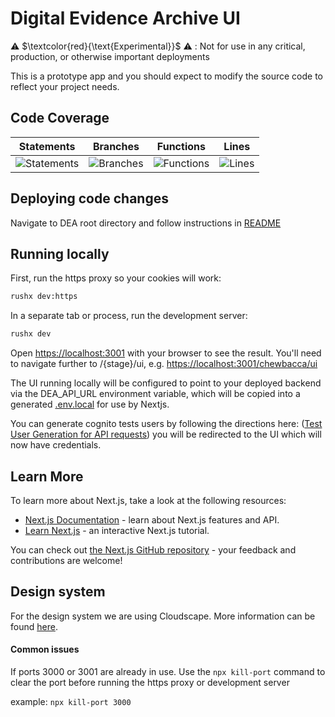 # Digital Evidence Archive UI

⚠️ $\textcolor{red}{\text{Experimental}}$ ⚠️ : Not for use in any critical, production, or otherwise important deployments

This is a prototype app and you should expect to modify the source code to reflect your project needs.

## Code Coverage

| Statements                                                                                   | Branches                                                                                 | Functions                                                                                  | Lines                                                                              |
| -------------------------------------------------------------------------------------------- | ---------------------------------------------------------------------------------------- | ------------------------------------------------------------------------------------------ | ---------------------------------------------------------------------------------- |
| ![Statements](https://img.shields.io/badge/statements-91.57%25-brightgreen.svg?style=flat) | ![Branches](https://img.shields.io/badge/branches-85.77%25-yellow.svg?style=flat) | ![Functions](https://img.shields.io/badge/functions-90.31%25-brightgreen.svg?style=flat) | ![Lines](https://img.shields.io/badge/lines-91.81%25-brightgreen.svg?style=flat) |

## Deploying code changes

Navigate to DEA root directory and follow instructions in [README](../../../README.md)

## Running locally

First, run the https proxy so your cookies will work:
```sh
rushx dev:https
```
In a separate tab or process, run the development server:

```sh
rushx dev
```

Open [https://localhost:3001](https://localhost:3001) with your browser to see the result. You'll need to navigate further to /{stage}/ui, e.g. [https://localhost:3001/chewbacca/ui](https://localhost:3001/chewbacca/ui)

The UI running locally will be configured to point to your deployed backend via the DEA_API_URL environment variable, which will be copied into a generated [.env.local](.env.local) for use by Nextjs.

You can generate cognito tests users by following the directions here:
([Test User Generation for API requests](../../README.md)) you will be redirected to the UI which will now have credentials.
## Learn More

To learn more about Next.js, take a look at the following resources:

- [Next.js Documentation](https://nextjs.org/docs) - learn about Next.js features and API.
- [Learn Next.js](https://nextjs.org/learn) - an interactive Next.js tutorial.

You can check out [the Next.js GitHub repository](https://github.com/vercel/next.js/) - your feedback and contributions are welcome!

## Design system

For the design system we are using Cloudscape. More information can be found [here](https://cloudscape.design/).

#### Common issues

If ports 3000 or 3001 are already in use. Use the `npx kill-port` command to clear the port before running the https proxy or development server

example: `npx kill-port 3000`
